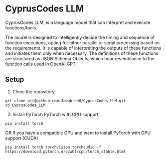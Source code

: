 # CyprusCodes LLM

CyprusCodes LLM, is a language model that can interpret and execute functions/tools. 

The model is designed to intelligently decide the timing and sequence of function executions, opting for either parallel or serial processing based on the requirements. It is capable of interpreting the outputs of these functions and initiates them only when necessary. The definitions of these functions are structured as JSON Schema Objects, which bear resemblance to the function calls used in OpenAI GPT.

## Setup

1. Clone the repository:
```bach
git clone git@github.com:Jawabreh0/CyprusCodes_LLM.git
cd CyprusCodes_LLM
```

2. Install PyTorch
PyTorch with CPU support
```bach
pip install torch
```
OR
If you have a compatible GPU and want to install PyTorch with GPU support (CUDA)
```bach
pip install torch torchvision torchaudio -f https://download.pytorch.org/whl/cpu/torch_stable.html
```
